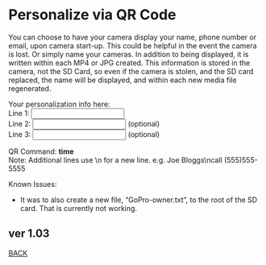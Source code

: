 <script src="../../jquery.min.js"></script>
<script src="../../qrcodeborder.js"></script>
<style>
        #qrcode{
            width: 100%;
        }
        div{
            width: 100%;
            display: inline-block;
        }
</style>

# Personalize via QR Code

You can choose to have your camera display your name, phone number or email, upon camera start-up. This could be helpful in the event the camera is lost. Or simply name your cameras. In addition to being displayed, it is written within each MP4 or JPG created. This information is stored in the camera, not the SD Card, so even if the camera is stolen, and the SD card replaced, the name will be displayed, and within each new media file regenerated.
 
Your personalization info here: <br>
  Line 1: <input type="text" id="addname" value=""><br>
  Line 2: <input type="text" id="addnam2" value=""> (optional)<br>
  Line 3: <input type="text" id="addnam3" value=""> (optional)<br>
<center>
<div id="qrcode"></div>
<br>
</center>
QR Command: <b id="qrtext">time</b><br>
Note: Additional lines use \n for a new line. 
e.g. Joe Bloggs\ncall (555)555-5555 

Known Issues: 
- It was to also create a new file, “GoPro-owner.txt”, to the root of the SD card.  That is currently not working.
        
## ver 1.03
[BACK](..)

<script>
var once = true;
var qrcode;
var cmd = "";
var lasttimecmd = "";
var changed = true;


function UTF16ToASCII()
{
    var out, i;
	
	var text = document.getElementById("addname").value;
	text += document.getElementById("addnam2").value;
	text += document.getElementById("addnam3").value;
    out = "";
	
	for (i=0;i<text.length;i++)
	{
		var code = text.charCodeAt(i);
		if(code<128)
		{
			out += text.charAt(i);
		}
		else if(code == 0x2019 || code == 0x2018 || code 0x22 ) // all quotes to single quote
		{
			out += "'";
		}
	}
	return out;
}	

function makeQR() 
{	
  if(once === true)
  {
    qrcode = new QRCode(document.getElementById("qrcode"), 
    {
      text : "!MOWNR=\"\"",
      width : 360,
      height : 360,
      correctLevel : QRCode.CorrectLevel.M
    });
    once = false;
  }
}

function timeLoop()
{
  if(document.getElementById("addname") !== null && document.getElementById("addnam2") !== null && document.getElementById("addnam3") !== null)
  {
	var simplename = UTF16ToASCII();
    cmd = "!MOWNR=\"" + simplename + "\"";
  }
  else
  {
    cmd = "!MOWNR=\"\"";
  }

  qrcode.clear(); 
  qrcode.makeCode(cmd);
  
  if(cmd != lasttimecmd)
  {
	changed = true;
	lasttimecmd = cmd;
  }
	
  if(changed === true)
  {
	document.getElementById("qrtext").innerHTML = cmd;
	changed = false;
  }
  
  var t = setTimeout(timeLoop, 50);
}

function myReloadFunction() {
  location.reload();
}

makeQR();
timeLoop();

</script>
